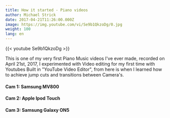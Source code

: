 ```yaml
---
title: How it started - Piano videos
author: Michael Strick
date: 2017-04-21T11:26:00.000Z
image: https://img.youtube.com/vi/Se9b1QkzoDg/0.jpg
weight: 100
lang: en
---
```

{{< youtube Se9b1QkzoDg  >}}

This is one of my very first Piano Music videos I've ever made, recorded on April 21st, 2017, I experimented with Video editing for my first time with Youtubes Built in "YouTube Video Editor", from here is when I learned how to achieve jump cuts and transitions between Camera's.

#### Cam 1: Samsung MV800
#### Cam 2: Apple Ipod Touch
#### Cam 3: Samsung Galaxy ON5
